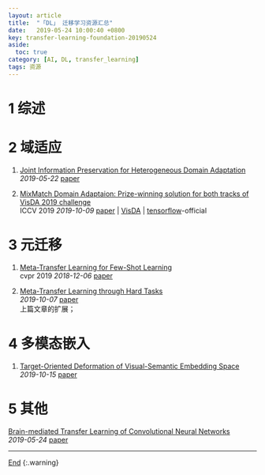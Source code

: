 ```yaml
---
layout: article
title:  "「DL」 迁移学习资源汇总"
date:   2019-05-24 10:00:40 +0800
key: transfer-learning-foundation-20190524
aside:
  toc: true
category: [AI, DL, transfer_learning]
tags: 资源
---
```

<span id='head'></span>  

# 1 综述  

# 2 域适应
1. [Joint Information Preservation for Heterogeneous Domain Adaptation](https://arxiv.org/abs/1905.08924)   
*2019-05-22* [paper](https://arxiv.org/abs/1905.08924)      

1. [MixMatch Domain Adaptaion: Prize-winning solution for both tracks of VisDA 2019 challenge](http://cn.arxiv.org/abs/1910.03903)     
ICCV 2019 *2019-10-09* [paper](https://arxiv.org/abs/1910.03903) | [VisDA](http://ai.bu.edu/visda-2019/) | [tensorflow](https://github.com/filaPro/visda2019)-official        


# 3 元迁移
1. [Meta-Transfer Learning for Few-Shot Learning](http://cn.arxiv.org/abs/1812.02391)    
cvpr 2019 *2018-12-06* [paper](https://arxiv.org/abs/1812.02391)    

1. [Meta-Transfer Learning through Hard Tasks](http://cn.arxiv.org/abs/1910.03648)    
*2019-10-07* [paper](https://arxiv.org/abs/1910.03648)    
上篇文章的扩展；     

# 4 多模态嵌入
1. [Target-Oriented Deformation of Visual-Semantic Embedding Space](http://cn.arxiv.org/abs/1910.06514)     
*2019-10-15* [paper](https://arxiv.org/abs/1910.06514)     


# 5 其他
[Brain-mediated Transfer Learning of Convolutional Neural Networks](http://cn.arxiv.org/abs/1905.10037)   
*2019-05-24* [paper](https://arxiv.org/abs/1905.10037)   



-------------------  
[End](#head)
{:.warning}  
